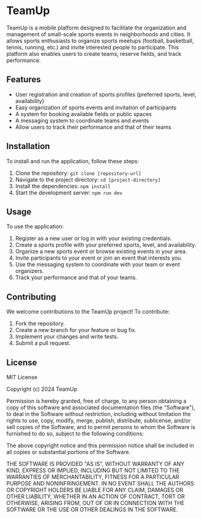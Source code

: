 # TeamUp

TeamUp is a mobile platform designed to facilitate the organization and management of small-scale sports events in neighborhoods and cities. It allows sports enthusiasts to organize sports meetups (football, basketball, tennis, running, etc.) and invite interested people to participate. This platform also enables users to create teams, reserve fields, and track performance.

## Features

- User registration and creation of sports profiles (preferred sports, level, availability)
- Easy organization of sports events and invitation of participants
- A system for booking available fields or public spaces
- A messaging system to coordinate teams and events
- Allow users to track their performance and that of their teams

## Installation

To install and run the application, follow these steps:

1.  Clone the repository: `git clone [repository-url]`
2.  Navigate to the project directory: `cd [project-directory]`
3.  Install the dependencies: `npm install`
4.  Start the development server: `npm run dev`

## Usage

To use the application:

1.  Register as a new user or log in with your existing credentials.
2.  Create a sports profile with your preferred sports, level, and availability.
3.  Organize a new sports event or browse existing events in your area.
4.  Invite participants to your event or join an event that interests you.
5.  Use the messaging system to coordinate with your team or event organizers.
6.  Track your performance and that of your teams.

## Contributing

We welcome contributions to the TeamUp project! To contribute:

1.  Fork the repository.
2.  Create a new branch for your feature or bug fix.
3.  Implement your changes and write tests.
4.  Submit a pull request.

## License

MIT License

Copyright (c) 2024 TeamUp

Permission is hereby granted, free of charge, to any person obtaining a copy
of this software and associated documentation files (the "Software"), to deal
in the Software without restriction, including without limitation the rights
to use, copy, modify, merge, publish, distribute, sublicense, and/or sell
copies of the Software, and to permit persons to whom the Software is
furnished to do so, subject to the following conditions:

The above copyright notice and this permission notice shall be included in all
copies or substantial portions of the Software.

THE SOFTWARE IS PROVIDED "AS IS", WITHOUT WARRANTY OF ANY KIND, EXPRESS OR
IMPLIED, INCLUDING BUT NOT LIMITED TO THE WARRANTIES OF MERCHANTABILITY,
FITNESS FOR A PARTICULAR PURPOSE AND NONINFRINGEMENT. IN NO EVENT SHALL THE
AUTHORS OR COPYRIGHT HOLDERS BE LIABLE FOR ANY CLAIM, DAMAGES OR OTHER
LIABILITY, WHETHER IN AN ACTION OF CONTRACT, TORT OR OTHERWISE, ARISING FROM,
OUT OF OR IN CONNECTION WITH THE SOFTWARE OR THE USE OR OTHER DEALINGS IN THE
SOFTWARE.
